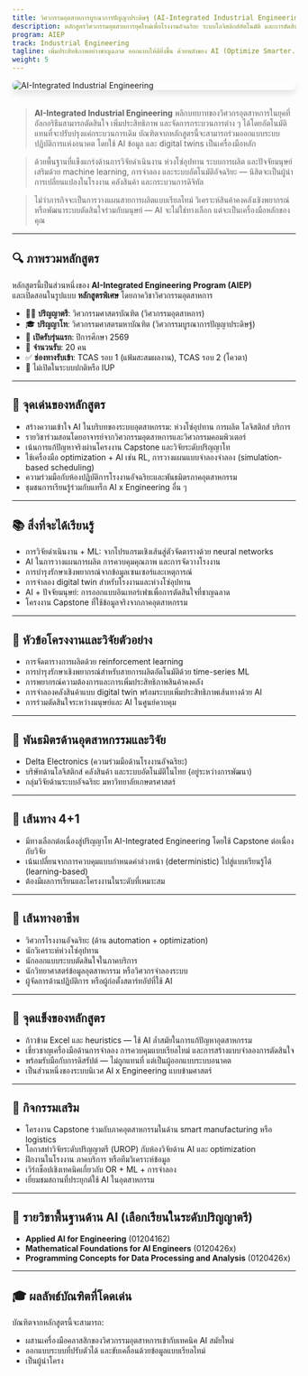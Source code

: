 ```yaml
---
title: วิศวกรรมอุตสาหการบูรณาการปัญญาประดิษฐ์ (AI-Integrated Industrial Engineering)
description: หลักสูตรวิศวกรรมอุตสาหการยุคใหม่เพื่อโรงงานอัจฉริยะ ระบบโลจิสติกส์อัตโนมัติ และการตัดสินใจอย่างชาญฉลาด
program: AIEP
track: Industrial Engineering
tagline: เพิ่มประสิทธิภาพอย่างชาญฉลาด ออกแบบให้ดียิ่งขึ้น ด้วยพลังของ AI (Optimize Smarter. Design Better. Powered by AI.)
weight: 5
---
```


<img src="/img/banners/industrial-hero.png"
     alt="AI-Integrated Industrial Engineering"
     style="max-width: 100%; height: auto; margin: 0 0 2rem 0; border-radius: 1rem; box-shadow: 0 6px 12px rgba(0,0,0,0.1); display: block;" />

> **AI-Integrated Industrial Engineering** พลิกบทบาทของวิศวกรอุตสาหการในยุคที่อัลกอริธึมสามารถตัดสินใจ เพิ่มประสิทธิภาพ และจัดการกระบวนการต่าง ๆ ได้โดยอัตโนมัติ  
> แทนที่จะปรับปรุงแค่กระบวนการเดิม บัณฑิตจากหลักสูตรนี้จะสามารถร่วมออกแบบระบบปฏิบัติการแห่งอนาคต โดยใช้ AI ข้อมูล และ digital twins เป็นเครื่องมือหลัก

> ด้วยพื้นฐานที่แข็งแกร่งด้านการวิจัยดำเนินงาน ห่วงโซ่อุปทาน ระบบการผลิต และปัจจัยมนุษย์  
> เสริมด้วย machine learning, การจำลอง และระบบอัตโนมัติอัจฉริยะ — นิสิตจะเป็นผู้นำการเปลี่ยนแปลงในโรงงาน คลังสินค้า และกระบวนการดิจิทัล

> ไม่ว่าภารกิจจะเป็นการวางแผนสายการผลิตแบบเรียลไทม์ วิเคราะห์สินค้าคงคลังเชิงพยากรณ์ หรือพัฒนาระบบตัดสินใจร่วมกับมนุษย์ — AI จะไม่ใช่ทางเลือก แต่จะเป็นเครื่องมือหลักของคุณ

---

## 🔍 ภาพรวมหลักสูตร

หลักสูตรนี้เป็นส่วนหนึ่งของ **AI-Integrated Engineering Program (AIEP)**  
และเปิดสอนในรูปแบบ **หลักสูตรพิเศษ** โดยภาควิชาวิศวกรรมอุตสาหการ

- 🧑‍🏫 **ปริญญาตรี**: วิศวกรรมศาสตรบัณฑิต (วิศวกรรมอุตสาหการ)  
- 🎓 **ปริญญาโท**: วิศวกรรมศาสตรมหาบัณฑิต (วิศวกรรมบูรณาการปัญญาประดิษฐ์)  
- 📅 **เปิดรับรุ่นแรก**: ปีการศึกษา 2569  
- 👥 **จำนวนรับ**: 20 คน  
- ✅ **ช่องทางรับเข้า**: TCAS รอบ 1 (แฟ้มสะสมผลงาน), TCAS รอบ 2 (โควตา)  
- 🚫 ไม่เปิดในระบบปกติหรือ IUP

---

## 🧠 จุดเด่นของหลักสูตร

- สร้างความเข้าใจ AI ในบริบทของระบบอุตสาหกรรม: ห่วงโซ่อุปทาน การผลิต โลจิสติกส์ บริการ  
- รายวิชาร่วมสอนโดยอาจารย์จากวิศวกรรมอุตสาหการและวิศวกรรมคอมพิวเตอร์  
- เน้นการแก้ปัญหาจริงผ่านโครงงาน Capstone และวิจัยระดับปริญญาโท  
- ใช้เครื่องมือ optimization + AI เช่น RL, การวางแผนแบบจำลองจำลอง (simulation-based scheduling)  
- ความร่วมมือกับห้องปฏิบัติการโรงงานอัจฉริยะและพันธมิตรภาคอุตสาหกรรม  
- ชุมชนการเรียนรู้ร่วมกับแทร็ก AI x Engineering อื่น ๆ

---

## 📚 สิ่งที่จะได้เรียนรู้

- การวิจัยดำเนินงาน + ML: จากโปรแกรมเชิงเส้นสู่ตัวจัดตารางด้วย neural networks  
- AI ในการวางแผนการผลิต การควบคุมคุณภาพ และการจัดวางโรงงาน  
- การบำรุงรักษาเชิงพยากรณ์จากข้อมูลเซนเซอร์และเหตุการณ์  
- การจำลอง digital twin สำหรับโรงงานและห่วงโซ่อุปทาน  
- AI + ปัจจัยมนุษย์: การออกแบบอินเทอร์เฟซเพื่อการตัดสินใจที่ชาญฉลาด  
- โครงงาน Capstone ที่ใช้ข้อมูลจริงจากภาคอุตสาหกรรม

---

## 🧪 หัวข้อโครงงานและวิจัยตัวอย่าง

- การจัดตารางการผลิตด้วย reinforcement learning  
- การบำรุงรักษาเชิงพยากรณ์สำหรับสายการผลิตอัตโนมัติด้วย time-series ML  
- การพยากรณ์ความต้องการและการเพิ่มประสิทธิภาพสินค้าคงคลัง  
- การจำลองคลังสินค้าแบบ digital twin พร้อมระบบเพิ่มประสิทธิภาพเส้นทางด้วย AI  
- การร่วมตัดสินใจระหว่างมนุษย์และ AI ในศูนย์ควบคุม

---

## 🤝 พันธมิตรด้านอุตสาหกรรมและวิจัย

- Delta Electronics (ความร่วมมือด้านโรงงานอัจฉริยะ)  
- บริษัทด้านโลจิสติกส์ คลังสินค้า และระบบอัตโนมัติในไทย (อยู่ระหว่างการพัฒนา)  
- กลุ่มวิจัยด้านระบบอัจฉริยะ มหาวิทยาลัยเกษตรศาสตร์

---

## 🔄 เส้นทาง 4+1

- มีทางเลือกต่อเนื่องสู่ปริญญาโท AI-Integrated Engineering โดยใช้ Capstone ต่อเนื่องกับวิจัย  
- เน้นเปลี่ยนจากการควบคุมแบบกำหนดค่าล่วงหน้า (deterministic) ไปสู่แบบเรียนรู้ได้ (learning-based)  
- ต้องมีผลการเรียนและโครงงานในระดับที่เหมาะสม

---

## 🧭 เส้นทางอาชีพ

- วิศวกรโรงงานอัจฉริยะ (ด้าน automation + optimization)  
- นักวิเคราะห์ห่วงโซ่อุปทาน  
- นักออกแบบระบบตัดสินใจในภาคบริการ  
- นักวิทยาศาสตร์ข้อมูลอุตสาหกรรม หรือวิศวกรจำลองระบบ  
- ผู้จัดการด้านปฏิบัติการ หรือผู้ก่อตั้งสตาร์ทอัปที่ใช้ AI

---

## 🌟 จุดแข็งของหลักสูตร

- ก้าวข้าม Excel และ heuristics — ใช้ AI ล้ำสมัยในการแก้ปัญหาอุตสาหกรรม  
- เชี่ยวชาญเครื่องมือด้านการจำลอง การควบคุมแบบเรียลไทม์ และการสร้างแบบจำลองการตัดสินใจ  
- พร้อมรับมือกับการดิสรัปต์ — ไม่ถูกแทนที่ แต่เป็นผู้ออกแบบระบบอนาคต  
- เป็นส่วนหนึ่งของระบบนิเวศ AI x Engineering แบบข้ามศาสตร์

---

## 🎒 กิจกรรมเสริม

- โครงงาน Capstone ร่วมกับภาคอุตสาหกรรมในด้าน smart manufacturing หรือ logistics  
- โอกาสทำวิจัยระดับปริญญาตรี (UROP) กับห้องวิจัยด้าน AI และ optimization  
- ฝึกงานในโรงงาน ภาคบริการ หรือทีมวิเคราะห์ข้อมูล  
- เวิร์กช็อปเชิงเทคนิคเกี่ยวกับ OR + ML + การจำลอง  
- เยี่ยมชมสถานที่ประยุกต์ใช้ AI ในอุตสาหกรรม

---

## 🧩 รายวิชาพื้นฐานด้าน AI (เลือกเรียนในระดับปริญญาตรี)

- **Applied AI for Engineering** (01204162)  
- **Mathematical Foundations for AI Engineers** (0120426x)  
- **Programming Concepts for Data Processing and Analysis** (0120426x)

---

## 🎓 ผลลัพธ์บัณฑิตที่โดดเด่น

บัณฑิตจากหลักสูตรนี้จะสามารถ:

- ผสานเครื่องมือคลาสสิกของวิศวกรรมอุตสาหการเข้ากับเทคนิค AI สมัยใหม่  
- ออกแบบระบบที่ปรับตัวได้ และขับเคลื่อนด้วยข้อมูลแบบเรียลไทม์  
- เป็นผู้นำโครง

